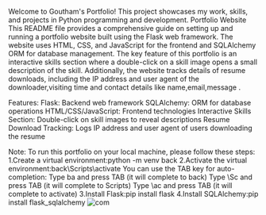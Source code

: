 Welcome to Goutham's Portfolio! This project showcases my work, skills, and projects in Python programming and development.
Portfolio Website
This README file provides a comprehensive guide on setting up and running a portfolio website built using the Flask web framework. The website uses HTML, CSS, and JavaScript for the frontend and SQLAlchemy ORM for database management. The key feature of this portfolio is an interactive skills section where a double-click on a skill image opens a small description of the skill. Additionally, the website tracks details of resume downloads, including the IP address and user agent of the downloader,visiting time and contact details like name,email,message .

Features:
Flask: Backend web framework
SQLAlchemy: ORM for database operations
HTML/CSS/JavaScript: Frontend technologies
Interactive Skills Section: Double-click on skill images to reveal descriptions
Resume Download Tracking: Logs IP address and user agent of users downloading the resume

Note: To run this portfolio on your local machine, please follow these steps:
1.Create a virtual environment:python -m venv back
2.Activate the virtual environment:back\Scripts\activate
 You can use the TAB key for auto-completion:
 Type ba and press TAB (it will complete to back)
 Type \Sc and press TAB (it will complete to Scripts)
 Type \ac and press TAB (it will complete to activate)
3.Install Flask:pip install flask
4.Install SQLAlchemy:pip install flask_sqlalchemy
![com](https://github.com/Gouthamvaishnav11/project/assets/164034025/8a0c2cf4-2d81-4bf6-a5f1-fbaeb3d5b37d)
